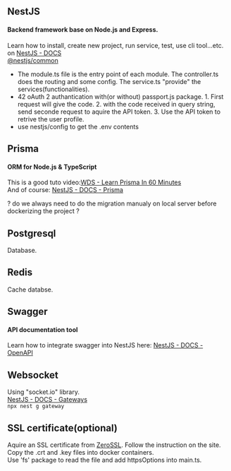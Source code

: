 ## NestJS
#### Backend framework base on Node.js and Express.  
Learn how to install, create new project, run service, test, use cli tool...etc. on [NestJS - DOCS](https://docs.nestjs.com)   
[@nestjs/common](http://nestjs-doc.exceptionfound.com/index.html)  

- The module.ts file is the entry point of each module. The controller.ts does the routing and some config. The service.ts "provide" the services(functionalities).  
- 42 oAuth 2 authantication with(or without) passport.js package. 1. First request will give the code. 2. with the code received in query string, send seconde request to aquire the API token. 3. Use the API token to retrive the user profile.   
- use nestjs/config to get the .env contents  

## Prisma
#### ORM for Node.js & TypeScript
This is a good tuto video:[WDS - Learn Prisma In 60 Minutes](https://www.youtube.com/watch?v=RebA5J-rlwg)  
And of course: [NestJS - DOCS - Prisma](https://docs.nestjs.com/recipes/prisma)  

? do we always need to do the migration manualy on local server before dockerizing the project ?

## Postgresql
Database.  

## Redis
Cache databse.  

## Swagger
#### API documentation tool
Learn how to integrate swagger into NestJS here: [NestJS - DOCS - OpenAPI](https://docs.nestjs.com/openapi/introduction)

## Websocket  
Using "socket.io" library.  
[NestJS - DOCS - Gateways](https://docs.nestjs.com/websockets/gateways)  
`npx nest g gateway`  

## SSL certificate(optional)
Aquire an SSL certificate from [ZeroSSL](https://zerossl.com). Follow the instruction on the site.  
Copy the .crt and .key files into docker containers.  
Use 'fs' package to read the file and add httpsOptions into main.ts.  

